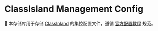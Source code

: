 # ClassIsland Management Config
📂 本存储库用于存储 [ClassInland](https://github.com/ClassIsland/ClassIsland) 的集控配置文件，遵循 [官方配置教程](https://docs.classisland.tech/management/tutorial-create-management-config/tutorial-create-management-config.html) 规范。
